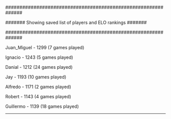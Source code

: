 ##############################################################

####### Showing saved list of players and ELO rankings #######

##############################################################


Juan_Miguel - 1299 (7 games played)


Ignacio - 1243 (5 games played)


Danial - 1212 (24 games played)


Jay - 1193 (10 games played)


Alfredo - 1171 (2 games played)


Robert - 1143 (4 games played)


Guillermo - 1139 (18 games played)



--------------------------------------------------------------
